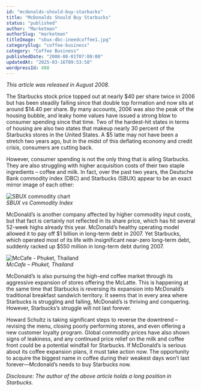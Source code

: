 ```yaml
---
id: "mcdonalds-should-buy-starbucks"
title: "McDonalds Should Buy Starbucks"
status: "published"
author: "Marketman"
authorSlug: "marketman"
titleImage: "sbux-dbc-ineedcoffee1.jpg"
categorySlug: "coffee-business"
category: "Coffee Business"
publishedDate: "2008-08-01T07:00:00"
updatedAt: "2025-03-16T09:53:58"
wordpressId: 408
---
```


*This article was released in August 2008.*

The Starbucks stock price topped out at nearly $40 per share twice in 2006 but has been steadily falling since that double top formation and now sits at around $14.40 per share. By many accounts, 2006 was also the peak of the housing bubble, and leaky home values have issued a strong blow to consumer spending since that time. Two of the hardest-hit states in terms of housing are also two states that makeup nearly 30 percent of the Starbucks stores in the United States. A $5 latte may not have been a stretch two years ago, but in the midst of this deflating economy and credit crisis, consumers are cutting back.

However, consumer spending is not the only thing that is ailing Starbucks. They are also struggling with higher acquisition costs of their two staple ingredients – coffee and milk. In fact, over the past two years, the Deutsche Bank commodity index (DBC) and Starbucks (SBUX) appear to be an exact mirror image of each other:

![SBUX commodity chart](sbux-dbc-ineedcoffee1.jpg)  
*SBUX vs Commodity Index*

McDonald’s is another company affected by higher commodity input costs, but that fact is certainly not reflected in its share price, which has hit several 52-week highs already this year. McDonald’s healthy operating model allowed it to pay off $1 billion in long-term debt in 2007. Yet Starbucks, which operated most of its life with insignificant near-zero long-term debt, suddenly racked up $550 million in long-term debt during 2007.

![McCafe - Phuket, Thailand](mccafe-phuket-thailand.jpg)  
*McCafe – Phuket, Thailand*

McDonald’s is also pursuing the high-end coffee market through its aggressive expansion of stores offering the McLatte. This is happening at the same time that Starbucks is reversing its expansion into McDonald’s traditional breakfast sandwich territory. It seems that in every area where Starbucks is struggling and failing, McDonald’s is thriving and conquering. However, Starbucks’s struggle will not last forever.

Howard Schultz is taking significant steps to reverse the downtrend – revising the menu, closing poorly performing stores, and even offering a new customer loyalty program. Global commodity prices have also shown signs of leakiness, and any continued price relief on the milk and coffee front could be a potential windfall for Starbucks. If McDonald’s is serious about its coffee expansion plans, it must take action now. The opportunity to acquire the biggest name in coffee during their weakest days won’t last forever—Mcdonald’s needs to buy Starbucks now.

*Disclosure: The author of the above article holds a long position in Starbucks.*